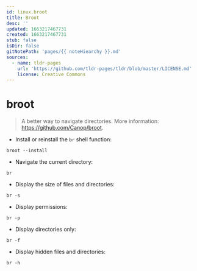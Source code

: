 ```yaml
---
id: linux.broot
title: Broot
desc: ''
updated: 1663217467731
created: 1663217467731
stub: false
isDir: false
gitNotePath: 'pages/{{ noteHiearchy }}.md'
sources:
  - name: tldr-pages
    url: 'https://github.com/tldr-pages/tldr/blob/master/LICENSE.md'
    license: Creative Commons
---
```

# broot

> A better way to navigate directories.
> More information: <https://github.com/Canop/broot>.

- Install or reinstall the `br` shell function:

`broot --install`

- Navigate the current directory:

`br`

- Display the size of files and directories:

`br -s`

- Display permissions:

`br -p`

- Display directories only:

`br -f`

- Display hidden files and directories:

`br -h`

